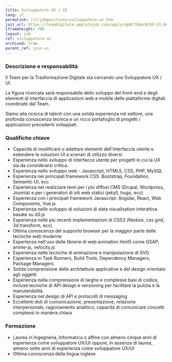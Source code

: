 ```yaml
---
title: Sviluppatore UX / UI
lang: it
permalink: /it/jobpositions/sviluppatore-ux.htm
jazz_url: https://teamdigitale.applytojob.com/apply/dp8C7SAecR/UX-UI-Developer
iframeheight: 700
layout: job
ref: sviluppatore-ux
archived: true
parent_ref: join-us
---
```


### Descrizione e responsabilità
Il Team per la Trasformazione Digitale sta cercando uno Sviluppatore UX / UI.

La figura ricercata sarà responsabile dello sviluppo del front-end e degli elementi di interfaccia di applicazioni web e mobile delle piattaforme digitali coordinate dal Team.

Siamo alla ricerca di talenti con una solida esperienza nel settore, una profonda conoscenza tecnica e un ricco portafoglio di progetti / applicazioni precedenti sviluppati.

### Qualifiche chiave
- Capacità di modificare o adattare elementi dell'interfaccia utente o estendere le soluzioni UI a scenari di utilizzo diversi
- Esperienza nello sviluppo di interfacce utente per progetti in cui la UX sia da considerarsi critica.
- Esperienza nello sviluppo web - Javascript, HTML5, CSS, PHP, MySQL
- Esperienza nei principali framework CSS: Bootstrap, Foundation, Semantic UI, ecc.
- Esperienza nel realizzare temi per i più diffusi CMS (Drupal, Wordpress, Joomla) e per i generatori di siti web statici (jekyll, hugo, ecc)
- Esperienza con i principali framework Javascript: Angular, React, Web Components, Vue.js
- Esperienza nello sviluppo di soluzioni di data visualisation interattiva basate su d3.js
- Esperienza nelle più recenti implementazioni di CSS3 (flexbox, css grid, 3d transform, ecc)
- Ottima conoscenza del supporto browser per la maggior parte delle tecniche web moderne
- Esperienza nell'uso delle librerie di web animation html5 come GSAP, anime-js, velocity.js
- Esperienza nelle tecniche di animazione e manipolazione di SVG
- Esperienza in Task Runners, Build Tools, Dependency Managers, Package Managers
- Solida comprensione delle architetture applicative e del design orientato agli oggetti
- Esperienza nella comprensione di larghe e complesse basi di codice, incluse tecniche di API design e versioning per facilitare la pulizia e la manutenibilità
- Esperienza nel design di API e protocolli di messaging
- Eccellenti doti di comunicazione, presentazione, relazione interpersonale, ragionamento analitico, capacità di comunicare concetti complessi in maniera chiara


### Formazione
- Laurea in Ingegneria, Informatica o affine con almeno cinque anni di esperienza come sviluppatore UX/UI oppure, in assenza di laurea, almeno sette anni di esperienza come sviluppatore UX/UI
- Ottima conoscenza della lingua inglese


